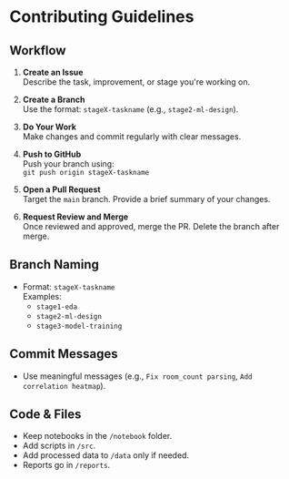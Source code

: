 # Contributing Guidelines

## Workflow

1. **Create an Issue**  
   Describe the task, improvement, or stage you're working on.

2. **Create a Branch**  
   Use the format: `stageX-taskname` (e.g., `stage2-ml-design`).

3. **Do Your Work**  
   Make changes and commit regularly with clear messages.

4. **Push to GitHub**  
   Push your branch using:  
   `git push origin stageX-taskname`

5. **Open a Pull Request**  
   Target the `main` branch. Provide a brief summary of your changes.

6. **Request Review and Merge**  
   Once reviewed and approved, merge the PR. Delete the branch after merge.

## Branch Naming

- Format: `stageX-taskname`  
  Examples:
  - `stage1-eda`
  - `stage2-ml-design`
  - `stage3-model-training`

## Commit Messages

- Use meaningful messages (e.g., `Fix room_count parsing`, `Add correlation heatmap`).

## Code & Files

- Keep notebooks in the `/notebook` folder.
- Add scripts in `/src`.
- Add processed data to `/data` only if needed.
- Reports go in `/reports`.

